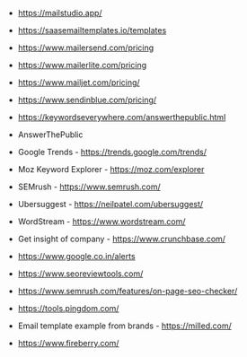 - https://mailstudio.app/
- https://saasemailtemplates.io/templates
- https://www.mailersend.com/pricing
- https://www.mailerlite.com/pricing
- https://www.mailjet.com/pricing/
- https://www.sendinblue.com/pricing/

- https://keywordseverywhere.com/answerthepublic.html
- AnswerThePublic
- Google Trends - https://trends.google.com/trends/
- Moz Keyword Explorer - https://moz.com/explorer
- SEMrush - https://www.semrush.com/
- Ubersuggest - https://neilpatel.com/ubersuggest/
- WordStream - https://www.wordstream.com/
- Get insight of company - https://www.crunchbase.com/
- https://www.google.co.in/alerts
- https://www.seoreviewtools.com/
- https://www.semrush.com/features/on-page-seo-checker/
- https://tools.pingdom.com/
- Email template example from brands - https://milled.com/
- https://www.fireberry.com/
